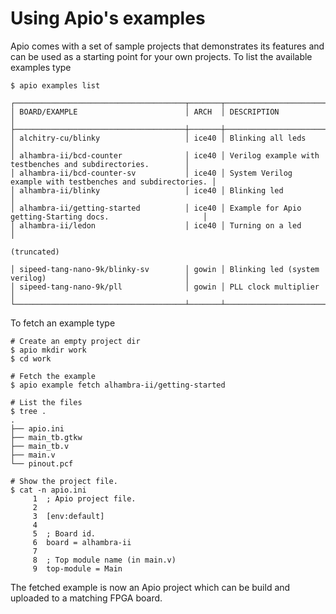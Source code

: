 

# Using Apio's examples

Apio comes with a set of sample projects that demonstrates its features and can be used as a starting point for your own projects. To list the available examples type

```
$ apio examples list

┌──────────────────────────────────────┬───────┬─────────────────────────────────────────────────────────────┐
│ BOARD/EXAMPLE                        │ ARCH  │ DESCRIPTION                                                 │
├──────────────────────────────────────┼───────┼─────────────────────────────────────────────────────────────┤
│ alchitry-cu/blinky                   │ ice40 │ Blinking all leds                                           │
│ alhambra-ii/bcd-counter              │ ice40 │ Verilog example with testbenches and subdirectories.        │
│ alhambra-ii/bcd-counter-sv           │ ice40 │ System Verilog example with testbenches and subdirectories. │
│ alhambra-ii/blinky                   │ ice40 │ Blinking led                                                │
│ alhambra-ii/getting-started          │ ice40 │ Example for Apio getting-Starting docs.                     │
│ alhambra-ii/ledon                    │ ice40 │ Turning on a led                                            │

(truncated)

│ sipeed-tang-nano-9k/blinky-sv        │ gowin │ Blinking led (system verilog)                               │
│ sipeed-tang-nano-9k/pll              │ gowin │ PLL clock multiplier                                        │
└──────────────────────────────────────┴───────┴─────────────────────────────────────────────────────────────┘
```

To fetch an example type

```
# Create an empty project dir
$ apio mkdir work
$ cd work

# Fetch the example
$ apio example fetch alhambra-ii/getting-started

# List the files
$ tree .
.
├── apio.ini
├── main_tb.gtkw
├── main_tb.v
├── main.v
└── pinout.pcf

# Show the project file.
$ cat -n apio.ini
     1	; Apio project file.
     2	
     3	[env:default]
     4	
     5	; Board id.
     6	board = alhambra-ii
     7	
     8	; Top module name (in main.v)
     9	top-module = Main

```

The fetched example is now an Apio project which can be build and uploaded to a matching FPGA board.

<br>


